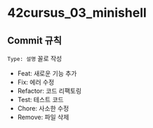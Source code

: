 # 42cursus_03_minishell

## Commit 규칙
``Type: 설명`` 꼴로 작성
- Feat: 새로운 기능 추가
- Fix: 에러 수정
- Refactor: 코드 리팩토링
- Test: 테스트 코드
- Chore: 사소한 수정
- Remove: 파일 삭제
